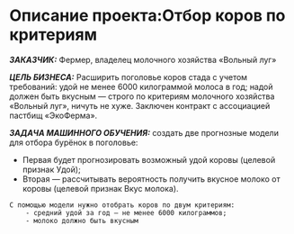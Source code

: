# Описание проекта:Отбор коров по критериям

***ЗАКАЗЧИК:*** Фермер, владелец молочного хозяйства «Вольный луг»

***ЦЕЛЬ БИЗНЕСА:*** Расширить поголовье коров стада с учетом требований: удой не менее 6000 килограммой молоса в год; надой должен быть вкусным — строго по критериям молочного хозяйства «Вольный луг», ничуть не хуже. Заключен контракт с ассоциацией пастбищ «ЭкоФерма».

***ЗАДАЧА МАШИННОГО ОБУЧЕНИЯ:*** создать две прогнозные модели для отбора бурёнок в поголовье:
   - Первая будет прогнозировать возможный удой коровы (целевой признак Удой);
   - Вторая — рассчитывать вероятность получить вкусное молоко от коровы (целевой признак Вкус молока).
    
    С помощью модели нужно отобрать коров по двум критериям:
        - средний удой за год — не менее 6000 килограммов;
        - молоко должно быть вкусным
